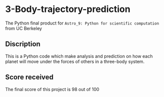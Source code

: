 # 3-Body-trajectory-prediction
The Python final product for `Astro_9: Python for scientific computation` from UC Berkeley
## Discription
This is a Python code which make analysis and prediction on how each planet will move under the forces of others in a three-body system. 
## Score received
The final score of this project is 98 out of 100
